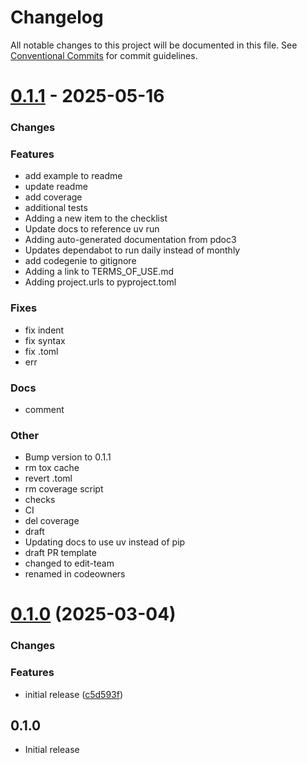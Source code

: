 # Changelog

All notable changes to this project will be documented in this file.
See [Conventional Commits](https://conventionalcommits.org) for commit guidelines.

# [0.1.1](https://github.com/heroku/heroku-applink-python/compare/TDX...0.1.1) - 2025-05-16


### Changes


### Features

* add example to readme
* update readme
* add coverage
* additional tests
* Adding a new item to the checklist
* Update docs to reference uv run
* Adding auto-generated documentation from pdoc3
* Updates dependabot to run daily instead of monthly
* add codegenie to gitignore
* Adding a link to TERMS_OF_USE.md
* Adding project.urls to pyproject.toml

### Fixes

* fix indent
* fix syntax
* fix .toml
* err

### Docs

* comment

### Other

* Bump version to 0.1.1
* rm tox cache
* revert .toml
* rm coverage script
* checks
* CI
* del coverage
* draft
* Updating docs to use uv instead of pip
* draft PR template
* changed to edit-team
* renamed in codeowners

# [0.1.0](https://github.com/heroku/heroku-applink-python/compare/HEAD...0.1.0) (2025-03-04)


### Changes

### Features
* initial release ([c5d593f](https://github.com/heroku/heroku-applink-python/commit/c5d593fa3c0f37607239e3ded7c2c24d7354383c))
## 0.1.0

- Initial release
